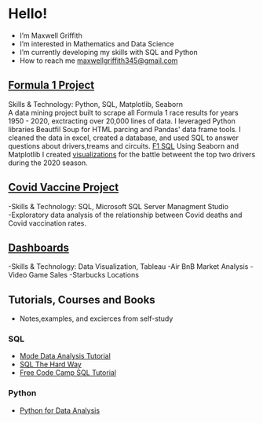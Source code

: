 # Hello!
- I’m Maxwell Griffith
-  I’m interested in Mathematics and Data Science
-  I’m currently developing my skills with SQL and Python
-  How to reach me maxwellgriffith345@gmail.com

## [Formula 1 Project](https://github.com/maxwellgriffith345/Python_Projects)
   Skills & Technology: Python, SQL, Matplotlib, Seaborn <br/>
   A data mining project built to scrape all Formula 1 race results for years 1950 - 2020, exctracting over 20,000 lines of data. I leveraged Python libraries Beautfil Soup for HTML parcing and Pandas' data frame tools. I cleaned the data in excel, created a database, and used SQL to answer questions about drivers,treams and circuits. [F1 SQL](https://github.com/maxwellgriffith345/SQL_Projects/tree/main/F1DataBase)  Using Seaborn and Matplotlib I created [visualizations](https://github.com/maxwellgriffith345/Python_Projects/tree/main/F1_Vis) for the battle betweent the top two drivers during the 2020 season. <br/>
## [Covid Vaccine Project](https://github.com/maxwellgriffith345/SQL_Projects/tree/main/CovidExploration)
  -Skills & Technology: SQL, Microsoft SQL Server Managment Studio <br/>
  -Exploratory data analysis of the relationship between Covid deaths and Covid vaccination rates.
## [Dashboards](https://github.com/maxwellgriffith345/Tableau_Projects)
   -Skills & Technology: Data Visualization, Tableau
   -Air BnB Market Analysis
   -Video Game Sales
   -Starbucks Locations
## Tutorials, Courses and Books
  - Notes,examples, and excierces from self-study
### SQL
  - [Mode Data Analysis Tutorial](https://github.com/maxwellgriffith345/SQL_Projects/tree/main/ModeDataAnalysisTutorial) <br/>
  - [SQL The Hard Way](https://github.com/maxwellgriffith345/SQL_Projects/tree/main/SQLTheHardWayNotes)
  - [Free Code Camp SQL Tutorial](https://github.com/maxwellgriffith345/SQL_Projects/tree/main/freeCodeCampNotes)
### Python
  - [Python for Data Analysis](https://github.com/maxwellgriffith345/Python_Projects/tree/main/Pandas_Exploration)
<!---
maxwellgriffith345/maxwellgriffith345 is a ✨ special ✨ repository because its `README.md` (this file) appears on your GitHub profile.
You can click the Preview link to take a look at your changes.

Be specific: What tools did you use, what technique did you use, How big was the data, quantify everything
--->
